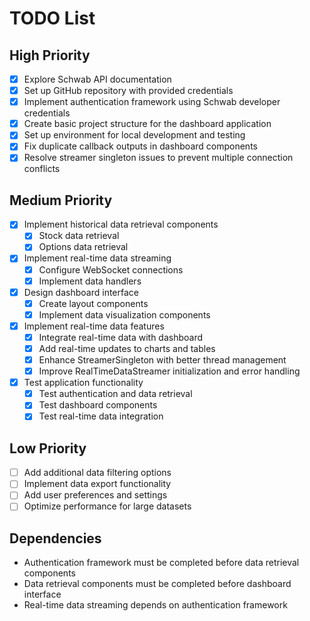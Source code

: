 # TODO List

## High Priority
- [x] Explore Schwab API documentation
- [x] Set up GitHub repository with provided credentials
- [x] Implement authentication framework using Schwab developer credentials
- [x] Create basic project structure for the dashboard application
- [x] Set up environment for local development and testing
- [x] Fix duplicate callback outputs in dashboard components
- [x] Resolve streamer singleton issues to prevent multiple connection conflicts

## Medium Priority
- [x] Implement historical data retrieval components
  - [x] Stock data retrieval
  - [x] Options data retrieval
- [x] Implement real-time data streaming
  - [x] Configure WebSocket connections
  - [x] Implement data handlers
- [x] Design dashboard interface
  - [x] Create layout components
  - [x] Implement data visualization components
- [x] Implement real-time data features
  - [x] Integrate real-time data with dashboard
  - [x] Add real-time updates to charts and tables
  - [x] Enhance StreamerSingleton with better thread management
  - [x] Improve RealTimeDataStreamer initialization and error handling
- [x] Test application functionality
  - [x] Test authentication and data retrieval
  - [x] Test dashboard components
  - [x] Test real-time data integration

## Low Priority
- [ ] Add additional data filtering options
- [ ] Implement data export functionality
- [ ] Add user preferences and settings
- [ ] Optimize performance for large datasets

## Dependencies
- Authentication framework must be completed before data retrieval components
- Data retrieval components must be completed before dashboard interface
- Real-time data streaming depends on authentication framework
